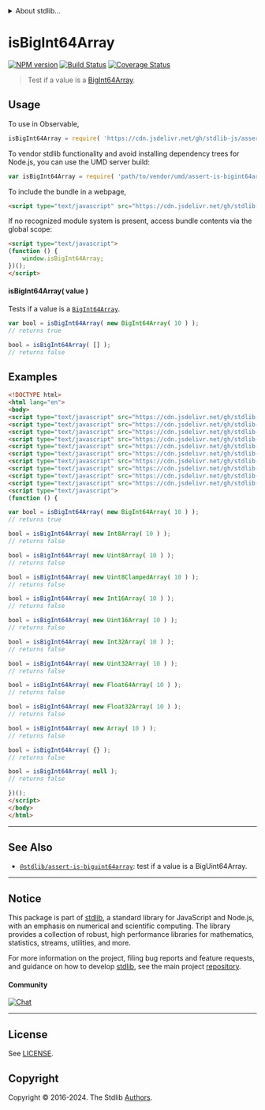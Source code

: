<!--

@license Apache-2.0

Copyright (c) 2021 The Stdlib Authors.

Licensed under the Apache License, Version 2.0 (the "License");
you may not use this file except in compliance with the License.
You may obtain a copy of the License at

   http://www.apache.org/licenses/LICENSE-2.0

Unless required by applicable law or agreed to in writing, software
distributed under the License is distributed on an "AS IS" BASIS,
WITHOUT WARRANTIES OR CONDITIONS OF ANY KIND, either express or implied.
See the License for the specific language governing permissions and
limitations under the License.

-->


<details>
  <summary>
    About stdlib...
  </summary>
  <p>We believe in a future in which the web is a preferred environment for numerical computation. To help realize this future, we've built stdlib. stdlib is a standard library, with an emphasis on numerical and scientific computation, written in JavaScript (and C) for execution in browsers and in Node.js.</p>
  <p>The library is fully decomposable, being architected in such a way that you can swap out and mix and match APIs and functionality to cater to your exact preferences and use cases.</p>
  <p>When you use stdlib, you can be absolutely certain that you are using the most thorough, rigorous, well-written, studied, documented, tested, measured, and high-quality code out there.</p>
  <p>To join us in bringing numerical computing to the web, get started by checking us out on <a href="https://github.com/stdlib-js/stdlib">GitHub</a>, and please consider <a href="https://opencollective.com/stdlib">financially supporting stdlib</a>. We greatly appreciate your continued support!</p>
</details>

# isBigInt64Array

[![NPM version][npm-image]][npm-url] [![Build Status][test-image]][test-url] [![Coverage Status][coverage-image]][coverage-url] <!-- [![dependencies][dependencies-image]][dependencies-url] -->

> Test if a value is a [BigInt64Array][mdn-bigint64array].



<section class="usage">

## Usage

To use in Observable,

```javascript
isBigInt64Array = require( 'https://cdn.jsdelivr.net/gh/stdlib-js/assert-is-bigint64array@v0.2.1-umd/browser.js' )
```

To vendor stdlib functionality and avoid installing dependency trees for Node.js, you can use the UMD server build:

```javascript
var isBigInt64Array = require( 'path/to/vendor/umd/assert-is-bigint64array/index.js' )
```

To include the bundle in a webpage,

```html
<script type="text/javascript" src="https://cdn.jsdelivr.net/gh/stdlib-js/assert-is-bigint64array@v0.2.1-umd/browser.js"></script>
```

If no recognized module system is present, access bundle contents via the global scope:

```html
<script type="text/javascript">
(function () {
    window.isBigInt64Array;
})();
</script>
```

#### isBigInt64Array( value )

Tests if a value is a [`BigInt64Array`][mdn-bigint64array].

<!-- eslint-disable stdlib/require-globals, no-undef -->

```javascript
var bool = isBigInt64Array( new BigInt64Array( 10 ) );
// returns true

bool = isBigInt64Array( [] );
// returns false
```

</section>

<!-- /.usage -->

<section class="examples">

## Examples

<!-- eslint no-undef: "error" -->

<!-- eslint-disable stdlib/require-globals, no-undef -->

```html
<!DOCTYPE html>
<html lang="en">
<body>
<script type="text/javascript" src="https://cdn.jsdelivr.net/gh/stdlib-js/array-int8@umd/browser.js"></script>
<script type="text/javascript" src="https://cdn.jsdelivr.net/gh/stdlib-js/array-uint8@umd/browser.js"></script>
<script type="text/javascript" src="https://cdn.jsdelivr.net/gh/stdlib-js/array-uint8c@umd/browser.js"></script>
<script type="text/javascript" src="https://cdn.jsdelivr.net/gh/stdlib-js/array-int16@umd/browser.js"></script>
<script type="text/javascript" src="https://cdn.jsdelivr.net/gh/stdlib-js/array-uint16@umd/browser.js"></script>
<script type="text/javascript" src="https://cdn.jsdelivr.net/gh/stdlib-js/array-int32@umd/browser.js"></script>
<script type="text/javascript" src="https://cdn.jsdelivr.net/gh/stdlib-js/array-uint32@umd/browser.js"></script>
<script type="text/javascript" src="https://cdn.jsdelivr.net/gh/stdlib-js/array-float32@umd/browser.js"></script>
<script type="text/javascript" src="https://cdn.jsdelivr.net/gh/stdlib-js/array-float64@umd/browser.js"></script>
<script type="text/javascript" src="https://cdn.jsdelivr.net/gh/stdlib-js/assert-is-bigint64array@v0.2.1-umd/browser.js"></script>
<script type="text/javascript">
(function () {

var bool = isBigInt64Array( new BigInt64Array( 10 ) );
// returns true

bool = isBigInt64Array( new Int8Array( 10 ) );
// returns false

bool = isBigInt64Array( new Uint8Array( 10 ) );
// returns false

bool = isBigInt64Array( new Uint8ClampedArray( 10 ) );
// returns false

bool = isBigInt64Array( new Int16Array( 10 ) );
// returns false

bool = isBigInt64Array( new Uint16Array( 10 ) );
// returns false

bool = isBigInt64Array( new Int32Array( 10 ) );
// returns false

bool = isBigInt64Array( new Uint32Array( 10 ) );
// returns false

bool = isBigInt64Array( new Float64Array( 10 ) );
// returns false

bool = isBigInt64Array( new Float32Array( 10 ) );
// returns false

bool = isBigInt64Array( new Array( 10 ) );
// returns false

bool = isBigInt64Array( {} );
// returns false

bool = isBigInt64Array( null );
// returns false

})();
</script>
</body>
</html>
```

</section>

<!-- /.examples -->

<!-- Section for related `stdlib` packages. Do not manually edit this section, as it is automatically populated. -->

<section class="related">

* * *

## See Also

-   <span class="package-name">[`@stdlib/assert-is-biguint64array`][@stdlib/assert/is-biguint64array]</span><span class="delimiter">: </span><span class="description">test if a value is a BigUint64Array.</span>

</section>

<!-- /.related -->

<!-- Section for all links. Make sure to keep an empty line after the `section` element and another before the `/section` close. -->


<section class="main-repo" >

* * *

## Notice

This package is part of [stdlib][stdlib], a standard library for JavaScript and Node.js, with an emphasis on numerical and scientific computing. The library provides a collection of robust, high performance libraries for mathematics, statistics, streams, utilities, and more.

For more information on the project, filing bug reports and feature requests, and guidance on how to develop [stdlib][stdlib], see the main project [repository][stdlib].

#### Community

[![Chat][chat-image]][chat-url]

---

## License

See [LICENSE][stdlib-license].


## Copyright

Copyright &copy; 2016-2024. The Stdlib [Authors][stdlib-authors].

</section>

<!-- /.stdlib -->

<!-- Section for all links. Make sure to keep an empty line after the `section` element and another before the `/section` close. -->

<section class="links">

[npm-image]: http://img.shields.io/npm/v/@stdlib/assert-is-bigint64array.svg
[npm-url]: https://npmjs.org/package/@stdlib/assert-is-bigint64array

[test-image]: https://github.com/stdlib-js/assert-is-bigint64array/actions/workflows/test.yml/badge.svg?branch=v0.2.1
[test-url]: https://github.com/stdlib-js/assert-is-bigint64array/actions/workflows/test.yml?query=branch:v0.2.1

[coverage-image]: https://img.shields.io/codecov/c/github/stdlib-js/assert-is-bigint64array/main.svg
[coverage-url]: https://codecov.io/github/stdlib-js/assert-is-bigint64array?branch=main

<!--

[dependencies-image]: https://img.shields.io/david/stdlib-js/assert-is-bigint64array.svg
[dependencies-url]: https://david-dm.org/stdlib-js/assert-is-bigint64array/main

-->

[chat-image]: https://img.shields.io/gitter/room/stdlib-js/stdlib.svg
[chat-url]: https://app.gitter.im/#/room/#stdlib-js_stdlib:gitter.im

[stdlib]: https://github.com/stdlib-js/stdlib

[stdlib-authors]: https://github.com/stdlib-js/stdlib/graphs/contributors

[umd]: https://github.com/umdjs/umd
[es-module]: https://developer.mozilla.org/en-US/docs/Web/JavaScript/Guide/Modules

[deno-url]: https://github.com/stdlib-js/assert-is-bigint64array/tree/deno
[deno-readme]: https://github.com/stdlib-js/assert-is-bigint64array/blob/deno/README.md
[umd-url]: https://github.com/stdlib-js/assert-is-bigint64array/tree/umd
[umd-readme]: https://github.com/stdlib-js/assert-is-bigint64array/blob/umd/README.md
[esm-url]: https://github.com/stdlib-js/assert-is-bigint64array/tree/esm
[esm-readme]: https://github.com/stdlib-js/assert-is-bigint64array/blob/esm/README.md
[branches-url]: https://github.com/stdlib-js/assert-is-bigint64array/blob/main/branches.md

[stdlib-license]: https://raw.githubusercontent.com/stdlib-js/assert-is-bigint64array/main/LICENSE

[mdn-bigint64array]: https://developer.mozilla.org/en-US/docs/Web/JavaScript/Reference/Global_Objects/BigInt64Array

<!-- <related-links> -->

[@stdlib/assert/is-biguint64array]: https://github.com/stdlib-js/assert-is-biguint64array/tree/umd

<!-- </related-links> -->

</section>

<!-- /.links -->
